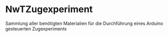 # NwTZugexperiment
Sammlung aller benötigten Materialien für die Durchführung eines Arduino gesteuerten Zugexperiments 
